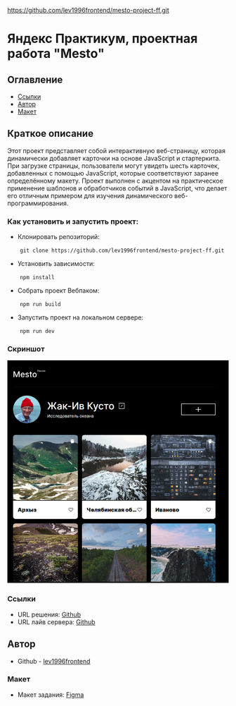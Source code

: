 https://github.com/lev1996frontend/mesto-project-ff.git

# Яндекс Практикум, проектная работа  "Mesto"

## Оглавление

- [Ссылки](#ссылки)
- [Автор](#автор)
- [Макет](#макет)

## Краткое описание
Этот проект представляет собой интерактивную веб-страницу, которая динамически добавляет карточки на основе JavaScript и стартеркита. При загрузке страницы, пользователи могут увидеть шесть карточек, добавленных с помощью JavaScript, которые соответствуют заранее определённому макету.
Проект выполнен с акцентом на практическое применение шаблонов и обработчиков событий в JavaScript, что делает его отличным примером для изучения динамического веб-программирования.
### Как установить и запустить проект:

* Клонировать репозиторий:

```console
    git clone https://github.com/lev1996frontend/mesto-project-ff.git
```

* Установить зависимости:

```console
    npm install
```

* Собрать проект Вебпаком:

```console
    npm run build
```

* Запустить проект на локальном сервере:

```console
    npm run dev
```

### Скриншот

![](./src/images/screenshot.png)


### Ссылки

- URL решения: [Github](https://github.com/lev1996frontend/mesto-project-ff.git)
- URL лайв сервера: [Github](https://lev1996frontend.github.io/mesto-project-ff/)

## Автор

- Github - [lev1996frontend](https://github.com/lev1996frontend)

### Макет

- Макет задания: [Figma](https://www.figma.com/design/bjyvbKKJN2naO0ucURl2Z0/JavaScript.-Sprint-5?node-id=0-1&t=Labg97fzhequOESg-0)
